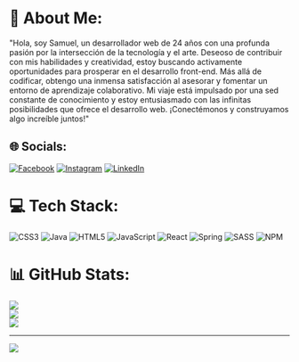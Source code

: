 # 💫 About Me:
"Hola, soy Samuel, un desarrollador web de 24 años con una profunda pasión por la intersección de la tecnología y el arte. Deseoso de contribuir con mis habilidades y creatividad, estoy buscando activamente oportunidades para prosperar en el desarrollo front-end. Más allá de codificar, obtengo una inmensa satisfacción al asesorar y fomentar un entorno de aprendizaje colaborativo. Mi viaje está impulsado por una sed constante de conocimiento y estoy entusiasmado con las infinitas posibilidades que ofrece el desarrollo web. ¡Conectémonos y construyamos algo increíble juntos!"


## 🌐 Socials:
[![Facebook](https://img.shields.io/badge/Facebook-%231877F2.svg?logo=Facebook&logoColor=white)](https://www.facebook.com/samuel.santyago1) [![Instagram](https://img.shields.io/badge/Instagram-%23E4405F.svg?logo=Instagram&logoColor=white)](https://www.instagram.com/sam.corsan/?hl=es-la) [![LinkedIn](https://img.shields.io/badge/LinkedIn-%230077B5.svg?logo=linkedin&logoColor=white)](https://www.linkedin.com/in/samuel-cornelio-santiago-0bb70819b/) 

# 💻 Tech Stack:
![CSS3](https://img.shields.io/badge/css3-%231572B6.svg?style=for-the-badge&logo=css3&logoColor=white) ![Java](https://img.shields.io/badge/java-%23ED8B00.svg?style=for-the-badge&logo=openjdk&logoColor=white) ![HTML5](https://img.shields.io/badge/html5-%23E34F26.svg?style=for-the-badge&logo=html5&logoColor=white) ![JavaScript](https://img.shields.io/badge/javascript-%23323330.svg?style=for-the-badge&logo=javascript&logoColor=%23F7DF1E) ![React](https://img.shields.io/badge/react-%2320232a.svg?style=for-the-badge&logo=react&logoColor=%2361DAFB) ![Spring](https://img.shields.io/badge/spring-%236DB33F.svg?style=for-the-badge&logo=spring&logoColor=white) ![SASS](https://img.shields.io/badge/SASS-hotpink.svg?style=for-the-badge&logo=SASS&logoColor=white) ![NPM](https://img.shields.io/badge/NPM-%23CB3837.svg?style=for-the-badge&logo=npm&logoColor=white)
# 📊 GitHub Stats:
![](https://github-readme-stats.vercel.app/api?username=SantyagoSamuel&theme=radical&hide_border=false&include_all_commits=false&count_private=false)<br/>
![](https://github-readme-streak-stats.herokuapp.com/?user=SantyagoSamuel&theme=radical&hide_border=false)<br/>
![](https://github-readme-stats.vercel.app/api/top-langs/?username=SantyagoSamuel&theme=radical&hide_border=false&include_all_commits=false&count_private=false&layout=compact)

---
[![](https://visitcount.itsvg.in/api?id=SantyagoSamuel&icon=0&color=0)](https://visitcount.itsvg.in)

<!-- Proudly created with GPRM ( https://gprm.itsvg.in ) -->
